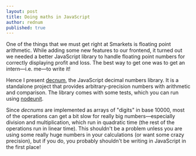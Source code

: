 ```yaml
---
layout: post
title: Doing maths in JavaScript
author: rednum
published: true
---
```


One of the things that we must get right at Smarkets is floating point arithmetic. While adding some new features to our frontend, it turned out we needed a better JavaScript library to handle floating point numbers for correctly displaying profit and loss. The best way to get one was to get an intern—i.e. me—to write it!

Hence I present [decnum], the JavaScript decimal numbers library. It is a standalone project that provides arbitrary-precision numbers with arithmetic and comparison. The library comes with some tests, which you can run using [nodeunit].

Since _decnums_ are implemented as arrays of "digits" in base 10000, most of the operations can get a bit slow for really big numbers—especially division and multiplication, which run in quadratic time (the rest of the operations run in linear time). This shouldn't be a problem unless you are using some really huge numbers in your calculations (or want some crazy precision), but if you do, you probably shouldn't be writing in JavaScript in the first place!


[nodeunit]: https://github.com/caolan/nodeunit
[decnum]: https://github.com/smarkets/decnum
